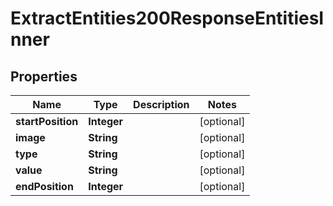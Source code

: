 

# ExtractEntities200ResponseEntitiesInner

## Properties

Name | Type | Description | Notes
------------ | ------------- | ------------- | -------------
**startPosition** | **Integer** |  |  [optional]
**image** | **String** |  |  [optional]
**type** | **String** |  |  [optional]
**value** | **String** |  |  [optional]
**endPosition** | **Integer** |  |  [optional]




